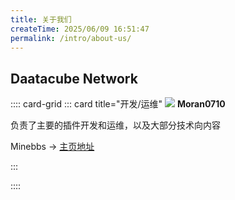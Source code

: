 ```yaml
---
title: 关于我们
createTime: 2025/06/09 16:51:47
permalink: /intro/about-us/
---
```


## Daatacube Network

:::: card-grid
::: card title="开发/运维"
![](https://avatars.githubusercontent.com/u/135526207?s=40&v=4) **Moran0710**

负责了主要的插件开发和运维，以及大部分技术向内容

Minebbs -> [主页地址](https://www.minebbs.com/members/moran.96863/)

:::

::::